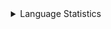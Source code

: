 <details>
<summary align="center">Language Statistics</summary>
<br>
<table align="center">
	<tr>
		<th>Language</th>
		<th>Time Spent</th>
		<th>Percent</th>
	</tr>
	<tr>
		<td>C#</td>
		<td>03h 19m</td>
		<td>52.12%</td>
	</tr>
	<tr>
		<td>TypeScript</td>
		<td>01h 00m</td>
		<td>15.76%</td>
	</tr>
	<tr>
		<td>HTML</td>
		<td>00h 39m</td>
		<td>10.46%</td>
	</tr>
	<tr>
		<td>Markdown</td>
		<td>00h 33m</td>
		<td>8.66%</td>
	</tr>
	<tr>
		<td>JavaScript</td>
		<td>00h 19m</td>
		<td>4.99%</td>
	</tr>
	<tr>
		<td>Lua</td>
		<td>00h 12m</td>
		<td>3.25%</td>
	</tr>
	<tr>
		<td>CSS</td>
		<td>00h 08m</td>
		<td>2.13%</td>
	</tr>
	<tr>
		<td>JSON</td>
		<td>00h 05m</td>
		<td>1.44%</td>
	</tr>
	<tr>
		<td>YAML</td>
		<td>00h 03m</td>
		<td>0.83%</td>
	</tr>
	<tr>
		<td>Git Config</td>
		<td>00h 00m</td>
		<td>0.12%</td>
	</tr>
	<tr>
		<td>Text</td>
		<td>00h 00m</td>
		<td>0.09%</td>
	</tr>
	<tr>
		<td>Other</td>
		<td>00h 00m</td>
		<td>0.08%</td>
	</tr>
	<tr>
		<td>Perl</td>
		<td>00h 00m</td>
		<td>0.08%</td>
	</tr>
</table>
<p align="center"><sub>Last Updated: 02/03/2022 12:11:04</sub></p>
<p align="center"><sub>Data first recorded on 31th. January of 2022</sub></p>
</details>
